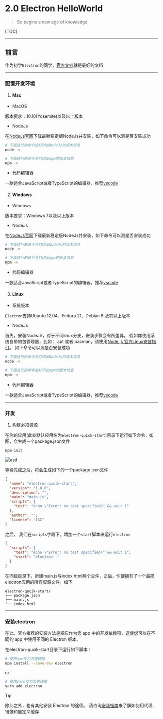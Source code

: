 

# 2.0 Electron HelloWorld

> So begins a new age of knowledge


[TOC]

---

## 前言

   作为初学`Electron`的同学，[官方文档](https://Electronjs.org/)就是最好的文档
    
---

### 配置开发环境

1. #### Mac 

* MacOS

版本要求：10.10(Yosemite)以及以上版本

* NodeJs

在[NodeJs官网](https://nodejs.org/en/download/)下载最新稳定版NodeJs并安装，如下命令可以测是否安装成功
```sh
# 下面这行的命令会打印出NodeJs的版本信息
node -v

# 下面这行的命令会打印出npm的版本信息
npm -v
```

* 代码编辑器

一款适合JavaScript或者TypeScript的编辑器，推荐[vscode](https://code.visualstudio.com/)

2. #### Windows

* Windows

版本要求：Windows 7以及以上版本

* NodeJs

在[NodeJs官网](https://nodejs.org/en/download/)下载最新稳定版NodeJs并安装，如下命令可以测是否安装成功
```sh
# 下面这行的命令会打印出NodeJs的版本信息
node -v

# 下面这行的命令会打印出npm的版本信息
npm -v
```

* 代码编辑器

一款适合JavaScript或者TypeScript的编辑器，推荐[vscode](https://code.visualstudio.com/)

3. #### Linux

* 系统版本

`Electron`支持Ubuntu 12.04、Fedora 21、Debian 8 及其以上版本

* NodeJs

首先，安装NodeJS，对于不同linux分支，安装步骤会有所差异。 假如你使用系统自带的包管理器，比如： apt 或者 pacman，请使用[Node.js 官方Linux安装指引](https://nodejs.org/en/download/package-manager/)。
如下命令可以测是否安装成功
```sh
# 下面这行的命令会打印出NodeJs的版本信息
node -v

# 下面这行的命令会打印出npm的版本信息
npm -v
```

* 代码编辑器

一款适合JavaScript或者TypeScript的编辑器，推荐[vscode](https://code.visualstudio.com/)

---

### 开发

1. 构建必须资源

在你的应用(此处默认应用名为`electron-quick-start`)目录下运行如下命令，如图，会生成一个package.json文件

```sh
npm init
```

![asd](https://i.loli.net/2019/07/17/5d2ee32a6ebd987115.gif)

等待完成之后，将会生成如下的一个package.json文件

```json
{
  "name": "electron-qucik-start",
  "version": "1.0.0",
  "description": "",
  "main": "main.js",
  "scripts": {
    "test": "echo \"Error: no test specified\" && exit 1"
  },
  "author": "",
  "license": "ISC"
}

```

之后， 我们在`scripts`字段下，增加一个`start`脚本来运行`electron`

```json
{
  "scripts": {
    "test": "echo \"Error: no test specified\" && exit 1",
    "start": "electron ."
  }
}

```

在同级目录下，新建main.js与index.html两个文件，之后，你便拥有了一个最简electron应用的所有资源文件，如下

```
electron-qucik-start/
├── package.json
├── main.js
└── index.html
```

---

### 安装electron

在此，官方推荐的安装方法是把它作为您 app 中的开发依赖项，这使您可以在不同的 app 中使用不同的 Electron 版本。 

在electron-qucik-start目录下运行如下脚本：

```sh
# 使用npm作为包管理器
npm install --save-dev electron
```

or

```sh
# 使用yarn作为包管理器
yarn add electron
```

> [!Tip]
> 除此之外，也有其他安装 Electron 的途径。 请咨询[安装指南](https://electronjs.org/docs/tutorial/installation)来了解如何用代理、镜像和自定义缓存